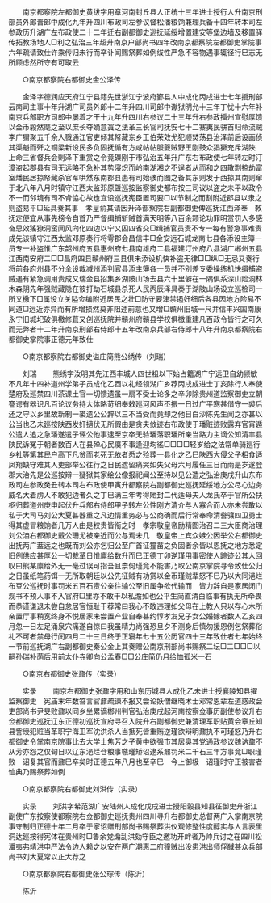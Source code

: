 <!-- { "loadSidebar": true } -->
　　南京都察院左都御史黄绂字用章河南封丘县人正统十三年进士授行人升南京刑部员外郎晋郎中成化九年升四川布政司左参议督松潘粮饷兼理兵备十四年转本司左参政历升湖广左布政使二十二年迁右副都御史巡抚延绥增置建安等堡边墙及移置驿传拓教场地人□利之弘治三年超升南京户部尚书四年改南京都察院左都御史掌院事六年疏请致仕许乘传归未行而卒讣闻赐祭葬如例绂性严急不容物遇事辄径行巳志无所顾虑然所守有可取云 

　　○南京都察院右都御史金公泽传 

　　金泽字德润应天府江宁县籍先世浙江宁波府鄞县人中成化丙戌进士七年授刑部云南司主事十年升湖广司员外郎十二年升四川司郎中谳狱明允十三年丁忧十六年补南京兵部职方司郎中屡着才干十九年升四川右参议二十三年升右参政播州宣慰厚馈以金币毅然麾之至以庶长夺嫡意寘之法革三长官司抚安七十二寨夷民骈首归命流贼李广猬聚五千余人戮通江官吏倾其帑藏东乡王伯荣效尤犯顺焚荡县治泽前后设画侦其渠魁而歼之铜梁新设民多负固抚循有方咸帖帖服夔贼野王刚鼓众猖獗充斥湖陜　上命三省督兵会剿泽下重赏之令竟磔刚于市弘治五年升广东右布政使七年转左时汀漳盗起郡县有司无远略不急补其势寖炽而岭南湖湘之不逞者从而和之四散剽掠劫富室燔民居掠帑藏杀官军哄然东南郡县患有司始骇而图之备其东则发于西掠其南则窜于北八年八月时镇守江西太监邓原曁巡按监察御史都布按三司议以盗之未平以政令不一而邻境有司不肻恊心故也宜设巡抚宪臣置司要□以节制之而割附近郡县以隶之则盗易平□延具奏其事　孝皇俞其请因升泽都察院右副都御史俾巡抚江西泽奉　敕抚定便宜从事先榜令自首乃严督缉捕斩贼首满天明等八百余颗论功罪明赏罚人多感奋思效猺獠洞蛮闻风向化四边以宁又囚四省交□缉捕官员责不专一每有警急事难责成先该镇守江西太监邓原奏行将雩郡会昌信丰□金安远石城龙南七县各添设主簿一员专一补盗惟广东韶州府五县惠州府七县南雄府二县福建汀州府八县湖广郴州五县江西南安府二□□昌府四县贑州府三县俱未添设机快补盗无律□□纵□无忌又奏行将前各府州县不分全设裁减州添判官县添主簿各一员并不别差专委操练机快缉捕盗贼遇有紧急调用责成又瑞金县招集乡湖陂山场去县六十里僻在一隅俱系深山险洞林木森阴先年强贼藏隐在彼打劫石城县杀死人民丙辰泽具奏于湖陂山场设立巡检司一所又檄下□属设立关隘佥编附近居民之壮□防守要津禁遏奸细后各县因地方险易不同道□远近亦异而有所增损然莫非阻述前意也又增□贑州旧城一尺并信丰兴国南康永宁旧城圯破俱檄修葺又创巡抚院并贑州府贑县学校俱檄重建凡百政令皆行之可久而无弊者十二年升南京刑部右侍郎十五年改南京兵部右侍郎十八年升南京都察院右都御史掌院事正德元年致仕 

　　○南京都察院右都御史谥庄简熊公绣传（刘瑞） 

　　刘瑞 
　　熊绣字汝明其先江西丰城人四世祖以下始占籍湖广宁远卫自幼颕敏不凡年十四补道州学弟子员成化乙酉以礼经领湖广乡荐丙戌成进士丁亥除行人奉使楚府及廵禁四川茶课土官一切馈遗虽一扇不受士论多之辛卯除贵州道监察御史立朝謇谔有器识凡百论议务持大体略苛细奉敕廵河风声丕振一日过广平寒甚借守一裘后还之守以乡里故新制一裘遗公公辞以三不当受而竟却之他日白沙陈先生闻之亦甚以公当也乙未廵按陕西发奸擿伏无所假由是贪夫敛迹右布政使于璠赃迹败露弃官宵遁公遣人追之急璠遂遣子诬公他事逮至京卒无验璠落职璠所亲当路力主谪公知清丰县陕民诉冤于朝者数百人在县殚心民瘼不事逢迎均徭□□□□轻岁给之法常单骑廵行乡社等第其民户高下凡贫而老死无依者悉之殓葬一县化之乙巳陜西大侵父子相食适凤翔缺守难其人吏部举公往行之日民遮留痛哭如失父母六月履任三日而雨是岁遂登郡大治先是公巡按辩一疑狱其家绘公像报祀闻公至持以见公遣之弘治庚戌升山东布政司左参政癸丑转本司右布政使甲寅升都察院右副都御史廵抚延绥地方公尽心边务威名大着虏人不敢犯边者久之丁巳满三年考得貤封二代适母夫人龙氏卒于官所公扶柩归葬道州庚申起伏升兵部右侍郎甲子转左公性刚方清介与人寡合而人亦未尝敢以私于大司马刘公大夏甚器重之凡边情重务必与公商确而后行常奉命清誊骧四卫勇士得其虚冒粮饷者几万人由是权贵皆衔之时　孝宗敬皇帝励精图治召二三大臣商治理刘公洎右都御史戴公珊尤被亲近而公与焉未几　敬皇帝上宾众嫉公因举公右都御史出抚两广葢远之也既而刘公亦乞归公至广首征獞苗之负固者余皆以恩抚之地方悉定旧例供应甚厚公一切裁革日惟廪给数升而巳正德丁卯逆瑾用事密使人踪迹公其人回叹曰熊某廪给外无一毫过误可指吾且柰何瑾竟不能害乃取公南京掌院寻令致仕公归之日虽纸笔药饵一无所取朝廷以公先征贼有功赏以金币瑾贼辈怒不巳乃以大同浥烂布豆公巡抚时事罚米五百石责公亲往输公至旧属争欲代输而　皆力辞自是家居闭门观书不预人事不入官府□里亦不敢干以私澹如也公平生简直清白临事有执无所牵畏而恭谨谦退未尝自怠居官恒耻干荐常曰我心不敢违理如父母在上教人只以存心木所亲置厅事稍宽终身不悦居家未尝置产业自奉甚约惇孝友兄子女公婚嫁者数人乙亥四月忽一日左足涌泉穴痛遂自惊曰我虽精力尚强恐旦夕不测身后慎勿援恩例乞祭葬俗礼不可者禁母行闰四月二十三日终于正寝年七十五公历官四十三年致仕者七年始终一节前巡抚湖广右副都御史秦公金上其奏赠公南京刑部尚书赐祭二坛□二□□□以嗣孙瑞补荫后用前太仆寺卿向公孟春□□公庄简仍月给恤孤米一石 

　　○南京右都御史张鼐传（实录） 

　　实录 
　　南京右都御史张鼐字用和山东历城县人成化乙未进士授襄陵知县擢监察御史　宪庙末年数笞言官鼐疏谏不报又尝论妖僧继晓术士邓常恩辈左道惑政会吏部尚书尹旻败鼐以同乡坐累谪郴州判官弘治庚戌起河南按察佥事历副使参议升右佥都御史巡抚辽东正德初巡抚宣府寻召入院升右副都御史兼清理军职贴黄会章丘知县訾绶犯赃当革职宁海卫军沈洪杀人当抵死皆重贿逆瑾欲辩明鼐执不可瑾怒乃升右都御史令掌南京院事比去大学士焦芳之子黄中欲强市其居奥其党通政参议魏讷鼐不从芳亦怨之仅旬日以辽东浥烂仓粮事嗾瑾矫诏逮系鼐罚米二千石三年方事竟□职瑾败　诏复其官而鼐巳卒矣时正德五年八月也至辛巳　今上御极　诏瑾时守正被害者恤典乃赐祭葬如例 

　　○南京都察院右都御史刘洪传（实录） 

　　实录 
　　刘洪字希范湖广安陆州人成化戊戌进士授阳榖县知县征御史升浙江副使广东按察使都察院右佥都御史廵抚贵州四川寻升右都御史总督两广入掌南京院事守制归正德十年二月卒于家诏赠刑部尚书赐祭葬洪仪观修整性度醇实与人言表里洞达廵按得宪体在贵州时□鲁余党煽乱洪劾守臣之邀功开衅者乃帅兵讨之在四川松潘夷弗靖洪申严法令边人赖之以安在两广潮惠二府獞贼出没患洪出师俘馘甚众兵部尚书刘大夏常以正大荐之 

　　○南京都察院右都御史张公琮传（陈沂） 

　　陈沂 
